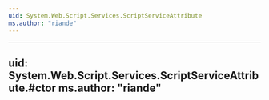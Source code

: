 ```yaml
---
uid: System.Web.Script.Services.ScriptServiceAttribute
ms.author: "riande"
---
```


---
uid: System.Web.Script.Services.ScriptServiceAttribute.#ctor
ms.author: "riande"
---
